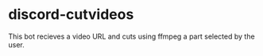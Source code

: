 # discord-cutvideos
This bot recieves a video URL and cuts using ffmpeg a part selected by the user.
